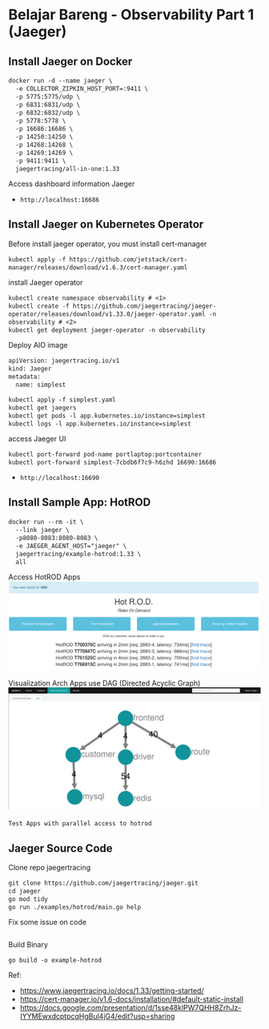 # Belajar Bareng - Observability Part 1 (Jaeger)

## Install Jaeger on Docker

```
docker run -d --name jaeger \
  -e COLLECTOR_ZIPKIN_HOST_PORT=:9411 \
  -p 5775:5775/udp \
  -p 6831:6831/udp \
  -p 6832:6832/udp \
  -p 5778:5778 \
  -p 16686:16686 \
  -p 14250:14250 \
  -p 14268:14268 \
  -p 14269:14269 \
  -p 9411:9411 \
  jaegertracing/all-in-one:1.33
```

Access dashboard information Jaeger
- `http://localhost:16686`

## Install Jaeger on Kubernetes Operator
Before install jaeger operator, you must install  cert-manager
```
kubectl apply -f https://github.com/jetstack/cert-manager/releases/download/v1.6.3/cert-manager.yaml
```

install Jaeger operator
```
kubectl create namespace observability # <1>
kubectl create -f https://github.com/jaegertracing/jaeger-operator/releases/download/v1.33.0/jaeger-operator.yaml -n observability # <2>
kubectl get deployment jaeger-operator -n observability
```

Deploy AIO image
```
apiVersion: jaegertracing.io/v1
kind: Jaeger
metadata:
  name: simplest
```
```
kubectl apply -f simplest.yaml
kubectl get jaegers
kubectl get pods -l app.kubernetes.io/instance=simplest
kubectl logs -l app.kubernetes.io/instance=simplest
```
access Jaeger UI
```
kubectl port-forward pod-name portlaptop:portcontainer
kubectl port-forward simplest-7cbdb6f7c9-h6zhd 16690:16686
```
- `http://localhost:16690`
## Install Sample App: HotROD

```
docker run --rm -it \
  --link jaeger \
  -p8080-8083:8080-8083 \
  -e JAEGER_AGENT_HOST="jaeger" \
  jaegertracing/example-hotrod:1.33 \
  all
```
Access HotROD Apps
![Elastic APM](hotrod.png)

Visualization Arch Apps use DAG (Directed Acyclic Graph)
![Elastic APM](dag-jaeger.png)

`Test Apps with parallel access to hotrod`

## Jaeger Source Code

Clone repo jaegertracing
```
git clone https://github.com/jaegertracing/jaeger.git
cd jaeger
go mod tidy
go run ./examples/hotrod/main.go help
```

Fix some issue on code
```
```

Build Binary
```
go build -o example-hotrod
```

Ref:
- https://www.jaegertracing.io/docs/1.33/getting-started/
- https://cert-manager.io/v1.6-docs/installation/#default-static-install
- https://docs.google.com/presentation/d/1sse48klPW7QHH8ZrhJz-IYYMEwxdcptpcqHgBul4jG4/edit?usp=sharing